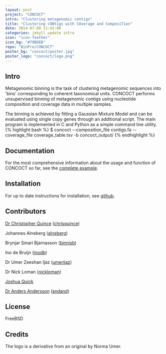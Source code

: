 ```yaml
---
layout: post
project: "CONCOCT"
intro: "Clustering metagenomic contigs"
title: "Clustering cONtigs with COverage and ComposiTion"
date: 2014-07-08 11:42:00
categories: jekyll update intro
icon: "icon-feather"
icon_bg: "#79BDEB"
repo: "BinPro/CONCOCT"
poster_bg: "concoct/poster.jpg"
poster_logo: "concoct/logo.png"
---
```


## Intro
Metagenomic binning is the task of clustering metagenomic sequences into 'bins' corresponding to coherent taxonomical units. CONCOCT performs unsupervised binning of metagenomic contigs using nucleotide composition and coverage data in multiple samples.

The binning is achieved by fitting a Gaussian Mixture Model and can be evaluated using single copy genes through an additional script. The main program is implemented in C and Python as a simple command line utility.
{% highlight bash %}
$ concoct --composition_file contigs.fa --coverage_file coverage_table.tsv -b concoct_output/
{% endhighlight %}

## Documentation
For the most comprehensive information about the usage and function of CONCOCT so far, see the [complete example](https://github.com/BinPro/CONCOCT/blob/master/doc/source/complete_example.rst).

## Installation
For up to date instructions for installation, see [github](https://github.com/BinPro/CONCOCT#installation).

## Contributors
[Dr Christopher Quince](http://userweb.eng.gla.ac.uk/christopher.quince/Index.html) (<i class="icon-github"></i>[chrisquince][github_chris])

Johannes Alneberg (<i class="icon-github"></i>[alneberg][github_alneberg])

Brynjar Smari Bjarnasson (<i class="icon-github"></i>[binnisb][github_binnisb])

Ino de Bruijn (<i class="icon-github"></i>[inodb][github_inodb])

Dr Umer Zeeshan Ijaz (<i class="icon-github"></i>[umerijaz][github_umer])

Dr Nick Loman (<i class="icon-github"></i>[nickloman][github_nick])

[Joshua Quick](http://www.birmingham.ac.uk/schools/biosciences/staff/students/quick-joshua.aspx)

[Dr Anders Andersson](http://www.kth.se/en/bio/research/genetech/genetech-researchers/anders-andersson-1.313799) (<i class="icon-github"></i>[andand][github_anders])

## License
FreeBSD

## Credits
The logo is a derivative from an original by Norma Umer.

[github_chris]: https://github.com/chrisquince "Find Christopher on Github"
[github_alneberg]: https://github.com/alneberg "Find Johannes on Github"
[github_binnisb]: https://github.com/binnisb "Find Brynjar on Github"
[github_inodb]: https://github.com/inodb "Find Ino on Github"
[github_umer]: https://github.com/umerijaz "Find Umer on Github"
[github_nick]: https://github.com/nickloman "Find Nick on Github"
[github_anders]: https://github.com/andand "Find Anders on Github"
